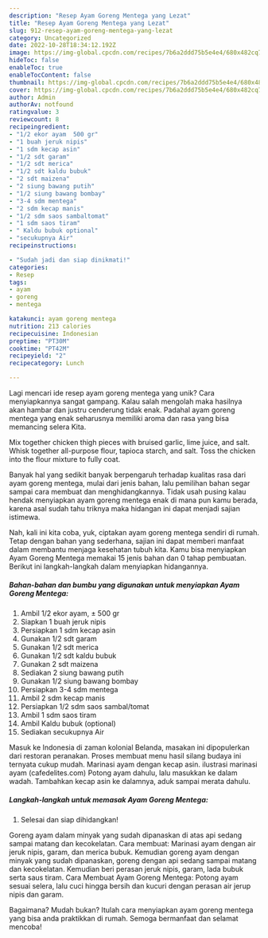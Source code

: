 ```yaml
---
description: "Resep Ayam Goreng Mentega yang Lezat"
title: "Resep Ayam Goreng Mentega yang Lezat"
slug: 912-resep-ayam-goreng-mentega-yang-lezat
category: Uncategorized
date: 2022-10-28T18:34:12.192Z
image: https://img-global.cpcdn.com/recipes/7b6a2ddd75b5e4e4/680x482cq70/ayam-goreng-mentega-foto-resep-utama.jpg
hideToc: false
enableToc: true
enableTocContent: false
thumbnail: https://img-global.cpcdn.com/recipes/7b6a2ddd75b5e4e4/680x482cq70/ayam-goreng-mentega-foto-resep-utama.jpg
cover: https://img-global.cpcdn.com/recipes/7b6a2ddd75b5e4e4/680x482cq70/ayam-goreng-mentega-foto-resep-utama.jpg
author: Admin
authorAv: notfound
ratingvalue: 3
reviewcount: 8
recipeingredient:
- "1/2 ekor ayam  500 gr"
- "1 buah jeruk nipis"
- "1 sdm kecap asin"
- "1/2 sdt garam"
- "1/2 sdt merica"
- "1/2 sdt kaldu bubuk"
- "2 sdt maizena"
- "2 siung bawang putih"
- "1/2 siung bawang bombay"
- "3-4 sdm mentega"
- "2 sdm kecap manis"
- "1/2 sdm saos sambaltomat"
- "1 sdm saos tiram"
- " Kaldu bubuk optional"
- "secukupnya Air"
recipeinstructions:

- "Sudah jadi dan siap dinikmati!"
categories:
- Resep
tags:
- ayam
- goreng
- mentega

katakunci: ayam goreng mentega 
nutrition: 213 calories
recipecuisine: Indonesian
preptime: "PT30M"
cooktime: "PT42M"
recipeyield: "2"
recipecategory: Lunch

---
```





Lagi mencari ide resep ayam goreng mentega yang unik? Cara menyiapkannya sangat gampang. Kalau salah mengolah maka hasilnya akan hambar dan justru cenderung tidak enak. Padahal ayam goreng mentega yang enak seharusnya memiliki aroma dan rasa yang bisa memancing selera Kita.





Mix together chicken thigh pieces with bruised garlic, lime juice, and salt. Whisk together all-purpose flour, tapioca starch, and salt. Toss the chicken into the flour mixture to fully coat.

Banyak hal yang sedikit banyak berpengaruh terhadap kualitas rasa dari ayam goreng mentega, mulai dari jenis bahan, lalu pemilihan bahan segar sampai cara membuat dan menghidangkannya. Tidak usah pusing kalau hendak menyiapkan ayam goreng mentega enak di mana pun kamu berada, karena asal sudah tahu triknya maka hidangan ini dapat menjadi sajian istimewa.






Nah, kali ini kita coba, yuk, ciptakan ayam goreng mentega sendiri di rumah. Tetap dengan bahan yang sederhana, sajian ini dapat memberi manfaat dalam membantu menjaga kesehatan tubuh kita. Kamu bisa menyiapkan Ayam Goreng Mentega memakai 15 jenis bahan dan 0 tahap pembuatan. Berikut ini langkah-langkah dalam menyiapkan hidangannya.

<!--inarticleads1-->

##### Bahan-bahan dan bumbu yang digunakan untuk menyiapkan Ayam Goreng Mentega:

1. Ambil 1/2 ekor ayam, ± 500 gr
1. Siapkan 1 buah jeruk nipis
1. Persiapkan 1 sdm kecap asin
1. Gunakan 1/2 sdt garam
1. Gunakan 1/2 sdt merica
1. Gunakan 1/2 sdt kaldu bubuk
1. Gunakan 2 sdt maizena
1. Sediakan 2 siung bawang putih
1. Gunakan 1/2 siung bawang bombay
1. Persiapkan 3-4 sdm mentega
1. Ambil 2 sdm kecap manis
1. Persiapkan 1/2 sdm saos sambal/tomat
1. Ambil 1 sdm saos tiram
1. Ambil  Kaldu bubuk (optional)
1. Sediakan secukupnya Air


Masuk ke Indonesia di zaman kolonial Belanda, masakan ini dipopulerkan dari restoran peranakan. Proses membuat menu hasil silang budaya ini ternyata cukup mudah. Marinasi ayam dengan kecap asin. ilustrasi marinasi ayam (cafedelites.com) Potong ayam dahulu, lalu masukkan ke dalam wadah. Tambahkan kecap asin ke dalamnya, aduk sampai merata dahulu. 

<!--inarticleads2-->

##### Langkah-langkah untuk memasak Ayam Goreng Mentega:


1. Selesai dan siap dihidangkan!

Goreng ayam dalam minyak yang sudah dipanaskan di atas api sedang sampai matang dan kecokelatan. Cara membuat: Marinasi ayam dengan air jeruk nipis, garam, dan merica bubuk. Kemudian goreng ayam dengan minyak yang sudah dipanaskan, goreng dengan api sedang sampai matang dan kecokelatan. Kemudian beri perasan jeruk nipis, garam, lada bubuk serta saus tiram. Cara Membuat Ayam Goreng Mentega: Potong ayam sesuai selera, lalu cuci hingga bersih dan kucuri dengan perasan air jerup nipis dan garam. 

Bagaimana? Mudah bukan? Itulah cara menyiapkan ayam goreng mentega yang bisa anda praktikkan di rumah. Semoga bermanfaat dan selamat mencoba!
